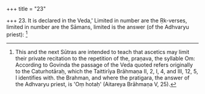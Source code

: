 +++
title = "23"

+++
23. It is declared in the Veda,' Limited in number are the Ṛk-verses, limited in number are the Sāmans, limited is the answer (of the Adhvaryu priest): [^13] 


[^13]:  This and the next Sūtras are intended to teach that ascetics may limit their private recitation to the repetition of the, praṇava, the syllable Om: According to Govinda the passage of the Veda quoted refers originally to the Caturhotāraḥ, which the Taittirīya Brāhmaṇa II, 2, I, 4, and III, 12, 5, I identifies with. the Brahman, and where the pratigara, the answer of the Adhvaryu priest, is 'Oṃ hotaḥ' (Aitareya Brāhmaṇa V, 25).
